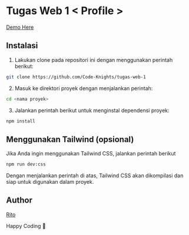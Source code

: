 # Tugas Web 1 < Profile > 

[Demo Here](https://max-versteppen.netlify.app/)

## Instalasi

1. Lakukan clone pada repositori ini dengan menggunakan perintah berikut:

```bash
git clone https://github.com/Code-Knights/tugas-web-1
```

2. Masuk ke direktori proyek dengan menjalankan perintah:

```bash
cd <nama proyek>
```

3. Jalankan perintah berikut untuk menginstal dependensi proyek:

```bash
npm install
```

## Menggunakan Tailwind (opsional)
Jika Anda ingin menggunakan Tailwind CSS, jalankan perintah berikut

```bash
npm run dev:css
```

Dengan menjalankan perintah di atas, Tailwind CSS akan dikompilasi dan siap untuk digunakan dalam proyek.

## Author
[Rito](https://github.com/buryne/)

Happy Coding 🚀
